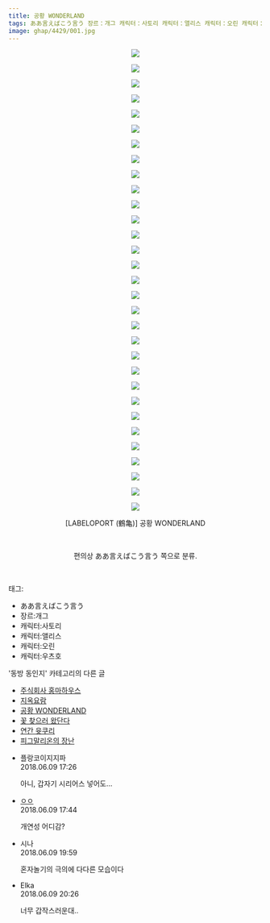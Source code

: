 ```yaml
---
title: 공황 WONDERLAND
tags: ああ言えばこう言う 장르：개그 캐릭터：사토리 캐릭터：앨리스 캐릭터：오린 캐릭터：우츠호 LABELOPORT 鶴亀 동방_동인지
image: ghap/4429/001.jpg
---
```

<div class="article">
<p style="text-align: center; clear: none; float: none;"><img src="{{ site.nasurl }}/ghap/4429/001.jpg"/></p>
<p style="text-align: center; clear: none; float: none;"><img src="{{ site.nasurl }}/ghap/4429/002.jpg"/></p>
<p style="text-align: center; clear: none; float: none;"><img src="{{ site.nasurl }}/ghap/4429/003.jpg"/></p>
<p style="text-align: center; clear: none; float: none;"><img src="{{ site.nasurl }}/ghap/4429/004.jpg"/></p>
<p style="text-align: center; clear: none; float: none;"><img src="{{ site.nasurl }}/ghap/4429/005.jpg"/></p>
<p style="text-align: center; clear: none; float: none;"><img src="{{ site.nasurl }}/ghap/4429/006.jpg"/></p>
<p style="text-align: center; clear: none; float: none;"><img src="{{ site.nasurl }}/ghap/4429/007.jpg"/></p>
<p style="text-align: center; clear: none; float: none;"><img src="{{ site.nasurl }}/ghap/4429/008.jpg"/></p>
<p style="text-align: center; clear: none; float: none;"><img src="{{ site.nasurl }}/ghap/4429/009.jpg"/></p>
<p style="text-align: center; clear: none; float: none;"><img src="{{ site.nasurl }}/ghap/4429/010.jpg"/></p>
<p style="text-align: center; clear: none; float: none;"><img src="{{ site.nasurl }}/ghap/4429/011.jpg"/></p>
<p style="text-align: center; clear: none; float: none;"><img src="{{ site.nasurl }}/ghap/4429/012.jpg"/></p>
<p style="text-align: center; clear: none; float: none;"><img src="{{ site.nasurl }}/ghap/4429/013.jpg"/></p>
<p style="text-align: center; clear: none; float: none;"><img src="{{ site.nasurl }}/ghap/4429/014.jpg"/></p>
<p style="text-align: center; clear: none; float: none;"><img src="{{ site.nasurl }}/ghap/4429/015.jpg"/></p>
<p style="text-align: center; clear: none; float: none;"><img src="{{ site.nasurl }}/ghap/4429/016.jpg"/></p>
<p style="text-align: center; clear: none; float: none;"><img src="{{ site.nasurl }}/ghap/4429/017.jpg"/></p>
<p style="text-align: center; clear: none; float: none;"><img src="{{ site.nasurl }}/ghap/4429/018.jpg"/></p>
<p style="text-align: center; clear: none; float: none;"><img src="{{ site.nasurl }}/ghap/4429/019.jpg"/></p>
<p style="text-align: center; clear: none; float: none;"><img src="{{ site.nasurl }}/ghap/4429/020.jpg"/></p>
<p style="text-align: center; clear: none; float: none;"><img src="{{ site.nasurl }}/ghap/4429/021.jpg"/></p>
<p style="text-align: center; clear: none; float: none;"><img src="{{ site.nasurl }}/ghap/4429/022.jpg"/></p>
<p style="text-align: center; clear: none; float: none;"><img src="{{ site.nasurl }}/ghap/4429/023.jpg"/></p>
<p style="text-align: center; clear: none; float: none;"><img src="{{ site.nasurl }}/ghap/4429/024.jpg"/></p>
<p style="text-align: center; clear: none; float: none;"><img src="{{ site.nasurl }}/ghap/4429/025.jpg"/></p>
<p style="text-align: center; clear: none; float: none;"><img src="{{ site.nasurl }}/ghap/4429/026.jpg"/></p>
<p style="text-align: center; clear: none; float: none;"><img src="{{ site.nasurl }}/ghap/4429/027.jpg"/></p>
<p style="text-align: center; clear: none; float: none;"><img src="{{ site.nasurl }}/ghap/4429/028.jpg"/></p>
<p style="text-align: center; clear: none; float: none;"><img src="{{ site.nasurl }}/ghap/4429/029.jpg"/></p>
<p style="text-align: center; clear: none; float: none;"><img src="{{ site.nasurl }}/ghap/4429/030.jpg"/></p>
<p style="text-align: center; clear: none; float: none;"><img src="{{ site.nasurl }}/ghap/4429/031.jpg"/></p>
<p style="text-align: center; clear: none; float: none;">[LABELOPORT (鶴亀)] 공황 WONDERLAND</p>
<p style="text-align: center; clear: none; float: none;"><br/></p>
<p style="text-align: center; clear: none; float: none;">편의상 ああ言えばこう言う 쪽으로 분류.</p>
<p><br/></p>
</div><div class="tagTrail">
<p>태그: </p>
<ul>
<li>ああ言えばこう言う</li>
<li>장르:개그</li>
<li>캐릭터:사토리</li>
<li>캐릭터:앨리스</li>
<li>캐릭터:오린</li>
<li>캐릭터:우츠호</li>
</ul>
</div><div class="another">
<p>'동방 동인지' 카테고리의 다른 글</p>
<ul>
<li><a href="/2018-06-09-ghap_4431">주식회사 홍마하우스</a></li>
<li><a href="/2018-06-09-ghap_4430">지옥요람</a></li>
<li><a href="/2018-06-09-ghap_4429">공황 WONDERLAND</a></li>
<li><a href="/2018-06-09-ghap_4428">꽃 찾으러 왔단다</a></li>
<li><a href="/2018-06-09-ghap_4427">연간 윳쿠리</a></li>
<li><a href="/2018-06-09-ghap_4426">피그말리온의 장난</a></li>
</ul>
</div><div class="cb_module cb_fluid">
<div class="cb_wrt cb_profile">
<div class="comment">
<ul>
<li class="cb_thumb_off" id="comment15268494">
<div class="cb_comment_area">
<div class="cb_info_area">
<div class="cb_section">
<span class="cb_nick_name">플랑코이지지파</span>
</div>
<div class="cb_section">
<span class="cb_date">2018.06.09 17:26 </span>
</div>
</div>
<div class="cb_dsc_comment">
<p class="cb_dsc">
											아니, 갑자기 시리어스 넣어도...
										</p>
</div>
</div></li>
<li class="cb_thumb_off" id="comment15268503">
<div class="cb_comment_area">
<div class="cb_info_area">
<div class="cb_section">
<span class="cb_nick_name"> <a href="http://y8888" onclick="return openLinkInNewWindow(this)">ㅇㅇ</a></span>
</div>
<div class="cb_section">
<span class="cb_date">2018.06.09 17:44 </span>
</div>
</div>
<div class="cb_dsc_comment">
<p class="cb_dsc">
											개연성 어디감?
										</p>
</div>
</div></li>
<li class="cb_thumb_off" id="comment15268538">
<div class="cb_comment_area">
<div class="cb_info_area">
<div class="cb_section">
<span class="cb_nick_name">시나</span>
</div>
<div class="cb_section">
<span class="cb_date">2018.06.09 19:59 </span>
</div>
</div>
<div class="cb_dsc_comment">
<p class="cb_dsc">
											혼자놀기의 극의에 다다른 모습이다
										</p>
</div>
</div></li>
<li class="cb_thumb_off" id="comment15268548">
<div class="cb_comment_area">
<div class="cb_info_area">
<div class="cb_section">
<span class="cb_nick_name">Elka</span>
</div>
<div class="cb_section">
<span class="cb_date">2018.06.09 20:26 </span>
</div>
</div>
<div class="cb_dsc_comment">
<p class="cb_dsc">
											너무 갑작스러운대..
										</p>
</div>
</div></li>
</ul>
</div>
</div><!-- commentList close -->
</div>